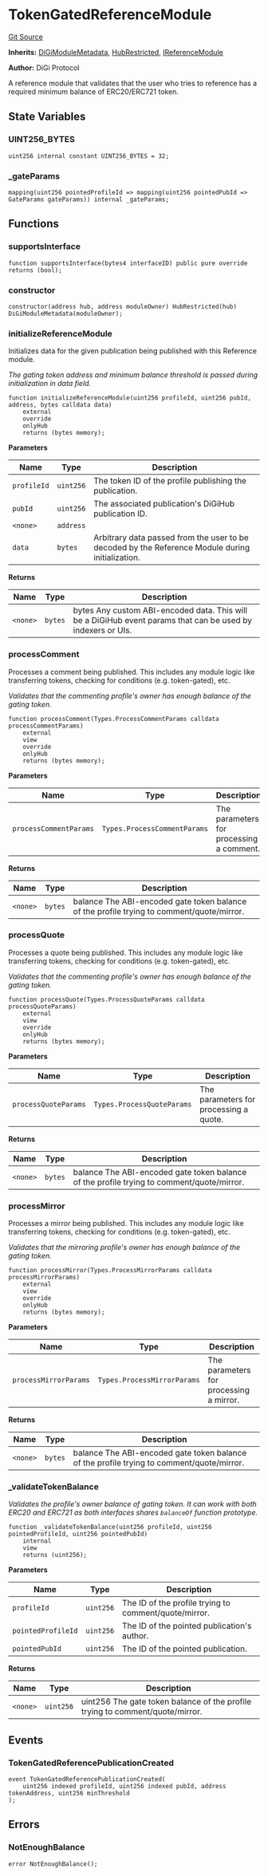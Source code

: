# TokenGatedReferenceModule
[Git Source](https://github.com/digiv3rse/protocol-contracts/blob/78826068117a4eb9f5d01837d2d88deb72b92ea0/contracts/modules/reference/TokenGatedReferenceModule.sol)

**Inherits:**
[DiGiModuleMetadata](/contracts/modules/DiGiModuleMetadata.sol/contract.DiGiModuleMetadata.md), [HubRestricted](/contracts/base/HubRestricted.sol/abstract.HubRestricted.md), [IReferenceModule](/contracts/interfaces/IReferenceModule.sol/interface.IReferenceModule.md)

**Author:**
DiGi Protocol

A reference module that validates that the user who tries to reference has a required minimum balance of ERC20/ERC721 token.


## State Variables
### UINT256_BYTES

```solidity
uint256 internal constant UINT256_BYTES = 32;
```


### _gateParams

```solidity
mapping(uint256 pointedProfileId => mapping(uint256 pointedPubId => GateParams gateParams)) internal _gateParams;
```


## Functions
### supportsInterface


```solidity
function supportsInterface(bytes4 interfaceID) public pure override returns (bool);
```

### constructor


```solidity
constructor(address hub, address moduleOwner) HubRestricted(hub) DiGiModuleMetadata(moduleOwner);
```

### initializeReferenceModule

Initializes data for the given publication being published with this Reference module.

*The gating token address and minimum balance threshold is passed during initialization in data field.*


```solidity
function initializeReferenceModule(uint256 profileId, uint256 pubId, address, bytes calldata data)
    external
    override
    onlyHub
    returns (bytes memory);
```
**Parameters**

|Name|Type|Description|
|----|----|-----------|
|`profileId`|`uint256`|The token ID of the profile publishing the publication.|
|`pubId`|`uint256`|The associated publication's DiGiHub publication ID.|
|`<none>`|`address`||
|`data`|`bytes`|Arbitrary data passed from the user to be decoded by the Reference Module during initialization.|

**Returns**

|Name|Type|Description|
|----|----|-----------|
|`<none>`|`bytes`|bytes Any custom ABI-encoded data. This will be a DiGiHub event params that can be used by indexers or UIs.|


### processComment

Processes a comment being published. This includes any module logic like transferring tokens,
checking for conditions (e.g. token-gated), etc.

*Validates that the commenting profile's owner has enough balance of the gating token.*


```solidity
function processComment(Types.ProcessCommentParams calldata processCommentParams)
    external
    view
    override
    onlyHub
    returns (bytes memory);
```
**Parameters**

|Name|Type|Description|
|----|----|-----------|
|`processCommentParams`|`Types.ProcessCommentParams`|The parameters for processing a comment.|

**Returns**

|Name|Type|Description|
|----|----|-----------|
|`<none>`|`bytes`|balance The ABI-encoded gate token balance of the profile trying to comment/quote/mirror.|


### processQuote

Processes a quote being published. This includes any module logic like transferring tokens,
checking for conditions (e.g. token-gated), etc.

*Validates that the commenting profile's owner has enough balance of the gating token.*


```solidity
function processQuote(Types.ProcessQuoteParams calldata processQuoteParams)
    external
    view
    override
    onlyHub
    returns (bytes memory);
```
**Parameters**

|Name|Type|Description|
|----|----|-----------|
|`processQuoteParams`|`Types.ProcessQuoteParams`|The parameters for processing a quote.|

**Returns**

|Name|Type|Description|
|----|----|-----------|
|`<none>`|`bytes`|balance The ABI-encoded gate token balance of the profile trying to comment/quote/mirror.|


### processMirror

Processes a mirror being published. This includes any module logic like transferring tokens,
checking for conditions (e.g. token-gated), etc.

*Validates that the mirroring profile's owner has enough balance of the gating token.*


```solidity
function processMirror(Types.ProcessMirrorParams calldata processMirrorParams)
    external
    view
    override
    onlyHub
    returns (bytes memory);
```
**Parameters**

|Name|Type|Description|
|----|----|-----------|
|`processMirrorParams`|`Types.ProcessMirrorParams`|The parameters for processing a mirror.|

**Returns**

|Name|Type|Description|
|----|----|-----------|
|`<none>`|`bytes`|balance The ABI-encoded gate token balance of the profile trying to comment/quote/mirror.|


### _validateTokenBalance

*Validates the profile's owner balance of gating token. It can work with both ERC20 and ERC721 as both
interfaces shares `balanceOf` function prototype.*


```solidity
function _validateTokenBalance(uint256 profileId, uint256 pointedProfileId, uint256 pointedPubId)
    internal
    view
    returns (uint256);
```
**Parameters**

|Name|Type|Description|
|----|----|-----------|
|`profileId`|`uint256`|The ID of the profile trying to comment/quote/mirror.|
|`pointedProfileId`|`uint256`|The ID of the pointed publication's author.|
|`pointedPubId`|`uint256`|The ID of the pointed publication.|

**Returns**

|Name|Type|Description|
|----|----|-----------|
|`<none>`|`uint256`|uint256 The gate token balance of the profile trying to comment/quote/mirror.|


## Events
### TokenGatedReferencePublicationCreated

```solidity
event TokenGatedReferencePublicationCreated(
    uint256 indexed profileId, uint256 indexed pubId, address tokenAddress, uint256 minThreshold
);
```

## Errors
### NotEnoughBalance

```solidity
error NotEnoughBalance();
```

